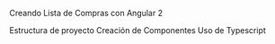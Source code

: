 Creando Lista de Compras con Angular 2

Estructura de proyecto
Creación de Componentes
Uso de Typescript